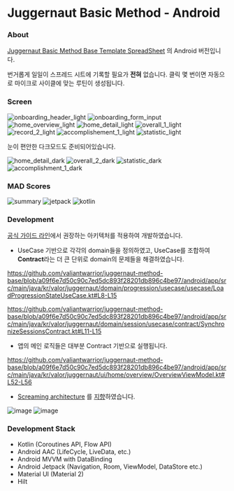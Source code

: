 # Juggernaut Basic Method - Android

### About

[Juggernaut Basic Method Base Template SpreadSheet](https://liftvault.com/programs/strength/juggernaut-method-base-template-spreadsheet/) 의 Android 버전입니다.

번거롭게 일일이 스프레드 시트에 기록할 필요가 **전혀** 없습니다. 클릭 몇 번이면 자동으로 마이크로 사이클에 맞는 루틴이 생성됩니다.

### Screen

![onboarding_header_light](https://user-images.githubusercontent.com/50101902/161043182-28fb7b48-74d9-468b-89c1-8c7b2963c4b7.png)
![onboarding_form_input](https://user-images.githubusercontent.com/50101902/161041979-6ba218c2-a92a-48d3-a1e7-8a360d25776d.png)
![home_overview_light](https://user-images.githubusercontent.com/50101902/161042092-975cd902-e65f-48d6-8fde-0a498b397e24.png)
![home_detail_light](https://user-images.githubusercontent.com/50101902/161042087-b84c0965-5286-4c1f-855b-8d99e0f3f5c6.png)
![overall_1_light](https://user-images.githubusercontent.com/50101902/161042343-fbb6b9be-4fa3-418e-a002-01739e94d70f.png)
![record_2_light](https://user-images.githubusercontent.com/50101902/161042516-f21fa0a8-d164-4b2c-a9fe-9f68704c66f1.png)
![accomplishement_1_light](https://user-images.githubusercontent.com/50101902/161042564-8ba4077d-05f4-4393-ae02-8ce17b7e52d8.png)
![statistic_light](https://user-images.githubusercontent.com/50101902/161042737-c67947fd-7836-4305-b51a-daafafed7125.png)

눈이 편안한 다크모드도 준비되어있습니다.

![home_detail_dark](https://user-images.githubusercontent.com/50101902/161044143-cfea6324-b300-4fd4-8795-db8b583c46b2.png)
![overall_2_dark](https://user-images.githubusercontent.com/50101902/161044158-dd34bd71-2529-4edb-abe7-2df98f61f639.png)
![statistic_dark](https://user-images.githubusercontent.com/50101902/161044174-00efe96b-d56b-431b-a7c3-7544d463012a.png)
![accomplishment_1_dark](https://user-images.githubusercontent.com/50101902/161044217-572be77f-f8cc-45a7-883c-4c159e66b176.png)

### MAD Scores

![summary](https://user-images.githubusercontent.com/50101902/161045296-4e84d7c0-683c-476d-9c74-05e46b1858c5.png)
![jetpack](https://user-images.githubusercontent.com/50101902/161045291-6b7c741b-1b53-48ba-96ec-ffc7eaf59f84.png)
![kotlin](https://user-images.githubusercontent.com/50101902/161045294-688e95f4-3f55-4228-ab71-f22ef5a92df0.png)

### Development

[공식 가이드 라인](https://developer.android.com/jetpack/guide)에서 권장하는 아키텍처를 적용하여 개발하였습니다.

- UseCase 기반으로 각각의 domain들을 정의하였고, UseCase를 조합하여 **Contract**라는 더 큰 단위로 domain의 문제들을 해결하였습니다.

https://github.com/valiantwarrior/juggernaut-method-base/blob/a09f6e7d50c90c7ed5dc893f28201db896c4be97/android/app/src/main/java/kr/valor/juggernaut/domain/progression/usecase/usecase/LoadProgressionStateUseCase.kt#L8-L15

https://github.com/valiantwarrior/juggernaut-method-base/blob/a09f6e7d50c90c7ed5dc893f28201db896c4be97/android/app/src/main/java/kr/valor/juggernaut/domain/session/usecase/contract/SynchronizeSessionsContract.kt#L11-L15


- 앱의 메인 로직들은 대부분 Contract 기반으로 실행됩니다.

https://github.com/valiantwarrior/juggernaut-method-base/blob/a09f6e7d50c90c7ed5dc893f28201db896c4be97/android/app/src/main/java/kr/valor/juggernaut/ui/home/overview/OverviewViewModel.kt#L52-L56

- [Screaming architecture](https://blog.cleancoder.com/uncle-bob/2011/09/30/Screaming-Architecture.html) 를 [지향](https://proandroiddev.com/why-you-need-use-cases-interactors-142e8a6fe576)하였습니다.

![image](https://user-images.githubusercontent.com/50101902/161050300-1ed5496f-dc34-4f1c-9daa-087123aa069a.png)
![image](https://user-images.githubusercontent.com/50101902/161049611-e7c63f2c-394b-4d89-8c40-d2fcee7b3157.png)


### Development Stack
- Kotlin (Coroutines API, Flow API)
- Android AAC (LifeCycle, LiveData, etc.) 
- Android MVVM with DataBinding
- Android Jetpack (Navigation, Room, ViewModel, DataStore etc.)
- Material UI (Material 2)
- Hilt
